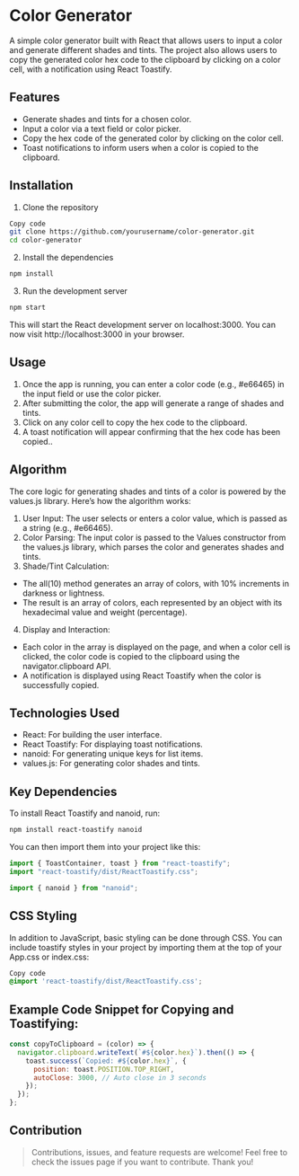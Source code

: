 # Color Generator

A simple color generator built with React that allows users to input a color and generate different shades and tints. The project also allows users to copy the generated color hex code to the clipboard by clicking on a color cell, with a notification using React Toastify.

## Features

- Generate shades and tints for a chosen color.
- Input a color via a text field or color picker.
- Copy the hex code of the generated color by clicking on the color cell.
- Toast notifications to inform users when a color is copied to the clipboard.

## Installation

1. Clone the repository

```bash
Copy code
git clone https://github.com/yourusername/color-generator.git
cd color-generator
```

2. Install the dependencies

```bash
npm install
```

3. Run the development server

```bash
npm start
```

This will start the React development server on localhost:3000. You can now visit http://localhost:3000 in your browser.

## Usage

1. Once the app is running, you can enter a color code (e.g., #e66465) in the input field or use the color picker.
2. After submitting the color, the app will generate a range of shades and tints.
3. Click on any color cell to copy the hex code to the clipboard.
4. A toast notification will appear confirming that the hex code has been copied..

## Algorithm

The core logic for generating shades and tints of a color is powered by the values.js library. Here’s how the algorithm works:

1. User Input: The user selects or enters a color value, which is passed as a string (e.g., #e66465).
2. Color Parsing: The input color is passed to the Values constructor from the values.js library, which parses the color and generates shades and tints.
3. Shade/Tint Calculation:

- The all(10) method generates an array of colors, with 10% increments in darkness or lightness.
- The result is an array of colors, each represented by an object with its hexadecimal value and weight (percentage).

4. Display and Interaction:

- Each color in the array is displayed on the page, and when a color cell is clicked, the color code is copied to the clipboard using the navigator.clipboard API.
- A notification is displayed using React Toastify when the color is successfully copied.

## Technologies Used

- React: For building the user interface.
- React Toastify: For displaying toast notifications.
- nanoid: For generating unique keys for list items.
- values.js: For generating color shades and tints.

## Key Dependencies

To install React Toastify and nanoid, run:

```bash
npm install react-toastify nanoid
```

You can then import them into your project like this:

```javascript
import { ToastContainer, toast } from "react-toastify";
import "react-toastify/dist/ReactToastify.css";

import { nanoid } from "nanoid";
```

## CSS Styling

In addition to JavaScript, basic styling can be done through CSS. You can include toastify styles in your project by importing them at the top of your App.css or index.css:

```css
Copy code
@import 'react-toastify/dist/ReactToastify.css';
```

## Example Code Snippet for Copying and Toastifying:

```javascript
const copyToClipboard = (color) => {
  navigator.clipboard.writeText(`#${color.hex}`).then(() => {
    toast.success(`Copied: #${color.hex}`, {
      position: toast.POSITION.TOP_RIGHT,
      autoClose: 3000, // Auto close in 3 seconds
    });
  });
};
```

## Contribution

> Contributions, issues, and feature requests are welcome! Feel free to check the issues page if you want to contribute. Thank you!
